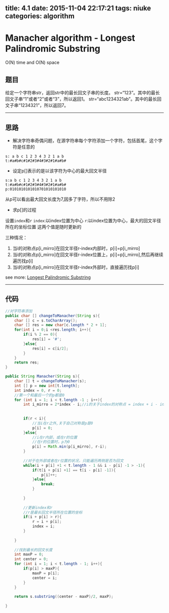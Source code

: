 title: 4.1
date: 2015-11-04 22:17:21
tags: niuke
categories: algorithm
---

# Manacher algorithm - Longest Palindromic Substring
O(N) time and O(N) space

## 题目
给定一个字符串str，返回str中的最长回文子串的长度。
str=“123”。其中的最长回文子串“1”或者“2”或者“3”，所以返回1。
str=“abc1234321ab”。其中的最长回文子串“1234321”，所以返回7。

<!--more-->

---

## 思路

- 解决字符串奇偶问题，在源字符串每个字符添加一个字符，包括首尾，这个字符是任意的

```
s: a b c 1 2 3 4 3 2 1 a b
t:#a#b#c#1#2#3#4#3#2#1#a#b#
```
- 设定p[]表示的是以该字符为中心的最大回文半径

```
s:a b c 1 2 3 4 3 2 1 a b
t:#a#b#c#1#2#3#4#3#2#1#a#b#
p:0101010101010701010101010
```
从p可以看出最大回文长度为7,因多了字符，所以不用除2


- 求p[]的过程

设置`index`和`r`
`index`:以index位置为中心
`r`:以index位置为中心，最大的回文半径所在的坐标位置
这两个值是随时更新的

三种情况：
1. 当i的对称点p[i_mirro]在回文半径r-index内部时，p[i]=p[i_mirro]
2. 当i的对称点p[i_mirro]在回文半径r-index位置上，p[i]=p[i_mirro],然后再继续遍历找p[i]
3. 当i的对称点p[i_mirro]在回文半径r-index外部时，直接遍历找p[i]

see more: [Longest Palindromic Substring](http://articles.leetcode.com/2011/11/longest-palindromic-substring-part-ii.html "http://articles.leetcode.com/2011/11/longest-palindromic-substring-part-ii.html")


---

## 代码

```java 
//对字符串添加
public char [] changeToManacher(String s){
	char [] c = s.toCharArray();
	char [] res = new char[c.length * 2 + 1];
	for(int i = 0;i <res.length; i++){
		if(i % 2 == 0){
			res[i] = '#';
		}else{
			res[i] = c[i/2];
		}
	}
	return res;
}

public String Manacher(String s){
	char [] t = changeToManacher(s);
	int [] p = new int[t.length];
	int index = 0, r = 0;
	//第一个和最后一个的p都是0
	for (int i = 1; i < t.length -1 ; i++){
		int i_mirro = 2*index - i;//i的关于index的对称点 = index + i - index
		
		
		if(r < i){
			//当i在r之外,关于自己对称是p是0
			p[i] = 0;
		}else{
			//i在r内部，或在r的位置
			//在r的位置时，p为0
			p[i] = Math.min(p[i_mirro], r-i);
		}
		
		//对于在外部或者在r位置的状况，只能遍历两侧是否为回文
		while(i + p[i] +1 < t.length - 1 && i - p[i] -1 > -1){
			if(t[i + p[i] +1] == t[i - p[i] -1]){
				p[i]++;
			}else{
				break;
			}
			
		}
		
		//更新index和r
		//r是最长回文半径所在位置的坐标
		if(i + p[i] > r){
			r = i + p[i];
			index = i;
		}
		
	}
	
	//找到最长的回文长度
	int maxP = 0;
	int center = 0;
	for (int i = 1; i < t.length - 1; i++){
		if(p[i] > maxP){
			maxP = p[i];
			center = i;
		}
	}
	
	return s.substring((center - maxP)/2, maxP);
	
}

```






